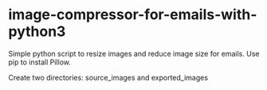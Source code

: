 # image-compressor-for-emails-with-python3
Simple  python script to resize images and  reduce image size for emails. 
Use pip to install Pillow.

Create two directories:
	source_images and 
	exported_images
